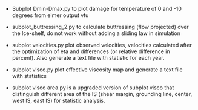 

* Subplot Dmin-Dmax.py to plot damage for temperature of 0 and -10 degrees from elmer output vtu

* subplot_buttressing_2.py to calculate buttressing (flow projected) over the Ice-shelf, do not work without adding a sliding law in simulation

* subplot velocities.py plot observed velocities, velocities calculated after the optimization of eta and differences (or relative difference in percent). Also generate a text file with statistic for each year.

* subplot visco.py plot effective viscosity map and generate a text file with statistics

* subplot visco area.py is a upgraded version of subplot visco that distinguish different area of the IS (shear margin, grounding line, center, west IS, east IS) for statistic analysis.
 
